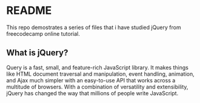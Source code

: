 # README

This repo demostrates a series of files that i have studied jQuery from freecodecamp online tutorial.

## What is jQuery? 

Query is a fast, small, and feature-rich JavaScript library. It makes things like HTML document traversal and manipulation, event handling, animation, and Ajax much simpler with an easy-to-use API that works across a multitude of browsers. With a combination of versatility and extensibility, jQuery has changed the way that millions of people write JavaScript.
